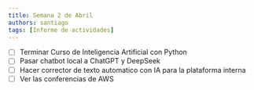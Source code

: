 ```yaml
---
title: Semana 2 de Abril
authors: santiago
tags: [Informe de actividades]
---
```


- [ ] Terminar Curso de Inteligencia Artificial con Python
- [ ] Pasar chatbot local a ChatGPT y DeepSeek
- [ ] Hacer corrector de texto automatico con IA para la plataforma interna
- [ ] Ver las conferencias de AWS
